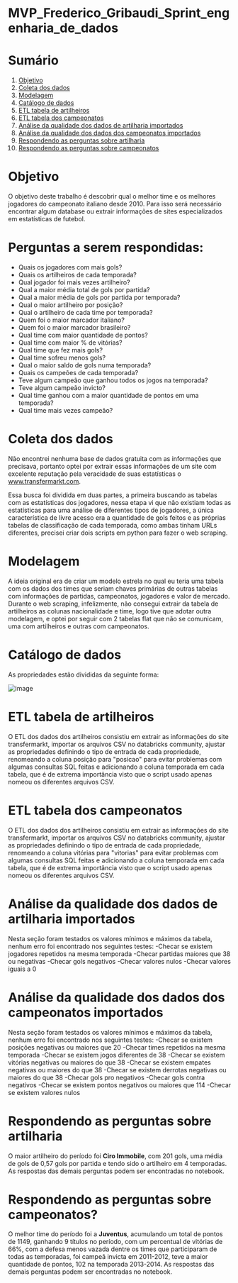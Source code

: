 # MVP_Frederico_Gribaudi_Sprint_engenharia_de_dados

# Sumário

1. [Objetivo](#objetivo)
2. [Coleta dos dados](#coleta-dos-dados)
3. [Modelagem](#modelagem)
4. [Catálogo de dados](#catálogo-de-dados)
5. [ETL tabela de artilheiros](#etl-tabela-de-artilheiros)
6. [ETL tabela dos campeonatos](#etl-tabela-dos-campeonatos)
7. [Análise da qualidade dos dados de artilharia importados](#análise-da-qualidade-dos-dados-de-artilharia-importados)
8. [Análise da qualidade dos dados dos campeonatos importados](#análise-da-qualidade-dos-dados-dos-campeonatos-importados)
9. [Respondendo as perguntas sobre artilharia](#respondendo-as-perguntas-sobre-artilharia)
10. [Respondendo as perguntas sobre campeonatos](#respondendo-as-perguntas-sobre-campeonatos)

# Objetivo

O objetivo deste trabalho é descobrir qual o melhor time e os melhores jogadores do campeonato italiano desde 2010. Para isso será necessário encontrar algum database ou extrair informações de sites especializados em estatísticas de futebol.

# Perguntas a serem respondidas:

- Quais os jogadores com mais gols?
- Quais os artilheiros de cada temporada?
- Qual jogador foi mais vezes artilheiro?
- Qual a maior média total de gols por partida?
- Qual a maior média de gols por partida por temporada?
- Qual o maior artilheiro por posição?
- Qual o artilheiro de cada time por temporada?
- Quem foi o maior marcador italiano?
- Quem foi o maior marcador brasileiro?
- Qual time com maior quantidade de pontos?
- Qual time com maior % de vitórias?
- Qual time que fez mais gols?
- Qual time sofreu menos gols?
- Qual o maior saldo de gols numa temporada?
- Quais os campeões de cada temporada?
- Teve algum campeão que ganhou todos os jogos na temporada?
- Teve algum campeão invicto?
- Qual time ganhou com a maior quantidade de pontos em uma temporada?
- Qual time mais vezes campeão?

# Coleta dos dados

Não encontrei nenhuma base de dados gratuita com as informações que precisava, portanto optei por extrair essas informações de um site com excelente reputação pela veracidade de suas estatísticas o www.transfermarkt.com.

Essa busca foi dividida em duas partes, a primeira buscando as tabelas com as estatísticas dos jogadores, nessa etapa vi que não existiam todas as estatísticas para uma análise de diferentes tipos de jogadores, a única característica de livre acesso era a quantidade de gols feitos e as próprias tabelas de classificação de cada temporada, como ambas tinham URLs diferentes, precisei criar dois scripts em python para fazer o web scraping.

# Modelagem

A ideia original era de criar um modelo estrela no qual eu teria uma tabela com os dados dos times que seriam chaves primárias de outras tabelas com informações de partidas, campeonatos, jogadores e valor de mercado. Durante o web scraping, infelizmente, não consegui extrair da tabela de artilheiros as colunas nacionalidade e time, logo tive que adotar outra modelagem, e optei por seguir com 2 tabelas flat que não se comunicam, uma com artilheiros e outras com campeonatos.

# Catálogo de dados

As propriedades estão divididas da seguinte forma:

![image](https://github.com/user-attachments/assets/3ec5428a-2666-407d-8e78-064645fcd6d5)

# ETL tabela de artilheiros

O ETL dos dados dos artilheiros consistiu em extrair as informações do site transfermarkt, importar os arquivos CSV no databricks community, ajustar as propriedades definindo o tipo de entrada de cada propriedade, renomeando a coluna posição para "posicao" para evitar problemas com algumas consultas SQL feitas e adicionando a coluna temporada em cada tabela, que é de extrema importância visto que o script usado apenas nomeou os diferentes arquivos CSV.

# ETL tabela dos campeonatos

O ETL dos dados dos artilheiros consistiu em extrair as informações do site transfermarkt, importar os arquivos CSV no databricks community, ajustar as propriedades definindo o tipo de entrada de cada propriedade, renomeando a coluna vitórias para "vitorias" para evitar problemas com algumas consultas SQL feitas e adicionando a coluna temporada em cada tabela, que é de extrema importância visto que o script usado apenas nomeou os diferentes arquivos CSV.

# Análise da qualidade dos dados de artilharia importados

Nesta seção foram testados os valores mínimos e máximos da tabela, nenhum erro foi encontrado nos seguintes testes:
-Checar se existem jogadores repetidos na mesma temporada
-Checar partidas maiores que 38 ou negativas 
-Checar gols negativos
-Checar valores nulos
-Checar valores iguais a 0

# Análise da qualidade dos dados dos campeonatos importados

Nesta seção foram testados os valores mínimos e máximos da tabela, nenhum erro foi encontrado nos seguintes testes:
-Checar se existem posições negativas ou maiores que 20
-Checar times repetidos na mesma temporada
-Checar se existem jogos diferentes de 38
-Checar se existem vitórias negativas ou maiores do que 38
-Checar se existem empates negativas ou maiores do que 38
-Checar se existem derrotas negativas ou maiores do que 38
-Checar gols pro negativos
-Checar gols contra negativos
-Checar se existem pontos negativos ou maiores que 114
-Checar se existem valores nulos

# Respondendo as perguntas sobre artilharia

O maior artilheiro do período foi **Ciro Immobile**, com 201 gols, uma média de gols de 0,57 gols por partida e tendo sido o artilheiro em 4 temporadas. As respostas das demais perguntas podem ser encontradas no notebook.

# Respondendo as perguntas sobre campeonatos?
O melhor time do período foi a **Juventus**, acumulando um total de pontos de 1149, ganhando 9 títulos no período, com um percentual de vitórias de 66%, com a defesa menos vazada dentre os times que participaram de todas as temporadas, foi campeã invicta em 2011-2012, teve a maior quantidade de pontos, 102 na temporada 2013-2014.  As respostas das demais perguntas podem ser encontradas no notebook.
